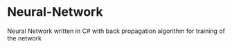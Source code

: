 # Neural-Network
Neural Network written in C# with back propagation algorithm for training of the network
